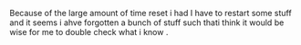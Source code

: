 Because of the large amount of time reset i had 
I have to restart some stuff and it seems i ahve forgotten a bunch of stuff such
thati think it would be wise for me to double check what i know . 

